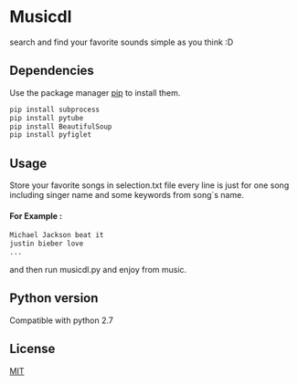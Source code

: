 # Musicdl
search and find your favorite sounds simple as you think :D

## Dependencies
Use the package manager [pip](https://pip.pypa.io/en/stable/) to install them.

```bash
pip install subprocess
pip install pytube
pip install BeautifulSoup
pip install pyfiglet
```

## Usage
Store your favorite songs in selection.txt file every line is just for one song including singer name and some keywords from song`s name.

#### For Example :
```bash
Michael Jackson beat it
justin bieber love
...
```
and then run musicdl.py and enjoy from music.

## Python version
Compatible with python 2.7

## License
[MIT](https://choosealicense.com/licenses/mit/)
